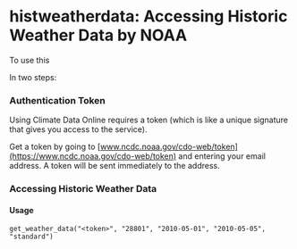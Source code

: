 # histweatherdata: Accessing Historic Weather Data by NOAA


To use this 

In two steps:


### Authentication Token

Using Climate Data Online requires a token (which is like a unique signature that gives you access to the service).


Get a token by going to [www.ncdc.noaa.gov/cdo-web/token](https://www.ncdc.noaa.gov/cdo-web/token) and entering your email address. A token will be sent immediately to the address.

### Accessing Historic Weather Data


#### Usage

```
get_weather_data("<token>", "28801", "2010-05-01", "2010-05-05", "standard")
```
